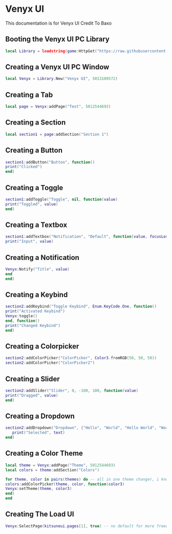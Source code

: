 # Venyx UI
This documentation is for Venyx UI Credit To Baxo

## Booting the Venyx UI PC Library
```lua
local Library = loadstring(game:HttpGet("https://raw.githubusercontent.com/RileyBeeRBLX4/Kitsune-Hub/main/Kitsune%20PC%20UI/Library.lua"))()
```




## Creating a Venyx UI PC Window
```lua
local Venyx = Library.New("Venyx UI", 5013109572)
```

## Creating a Tab
```lua
local page = Venyx:addPage("Test", 5012544693)
```

## Creating a Section
```lua
local section1 = page:addSection("Section 1")
```

## Creating a Button
```lua
section1:addButton("Button", function()
print("Clicked")
end)
```

## Creating a Toggle
```lua
section1:addToggle("Toggle", nil, function(value)
print("Toggled", value)
end)
```

## Creating a Textbox
```lua
section1:addTextbox("Notification", "Default", function(value, focusLost)
print("Input", value)
```

## Creating a Notification
```lua
Venyx:Notify("Title", value)
end
end)
```

## Creating a Keybind
```lua
section2:addKeybind("Toggle Keybind", Enum.KeyCode.One, function()
print("Activated Keybind")
Venyx:toggle()
end, function()
print("Changed Keybind")
end)
```

## Creating a Colorpicker
```lua
section2:addColorPicker("ColorPicker", Color3.fromRGB(50, 50, 50))
section2:addColorPicker("ColorPicker2")
```

## Creating a Slider
```lua
section2:addSlider("Slider", 0, -100, 100, function(value)
print("Dragged", value)
end)
```

## Creating a Dropdown
```lua
section2:addDropdown("Dropdown", {"Hello", "World", "Hello World", "Word", 1, 2, 3}, function(text)
   print("Selected", text)
end)
```

## Creating a Color Theme
```lua
local theme = Venyx:addPage("Theme", 5012544693)
local colors = theme:addSection("Colors")

for theme, color in pairs(themes) do -- all in one theme changer, i know, im cool
colors:addColorPicker(theme, color, function(color3)
Venyx:setTheme(theme, color3)
end)
end
```

## Creating The Load UI
```lua
Venyx:SelectPage(kitsuneui.pages[1], true) -- no default for more freedom
```
